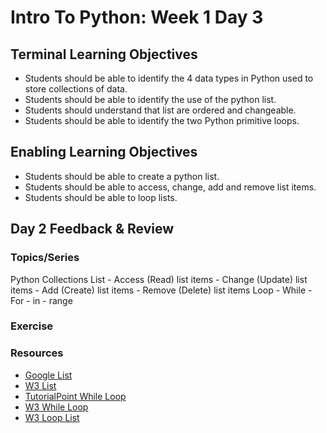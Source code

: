 # Intro To Python: Week 1 Day 3

## Terminal Learning Objectives
- Students should be able to identify the 4 data types in Python used to store collections of data.
- Students should be able to identify the use of the python list.
- Students should understand that list are ordered and changeable.
- Students should be able to identify the two Python primitive loops.

## Enabling Learning Objectives
- Students should be able to create a python list.
- Students should be able to access, change, add and remove list items.
- Students should be able to loop lists.

## Day 2 Feedback & Review

### Topics/Series
Python Collections
List
    - Access (Read) list items
    - Change (Update) list items
    - Add (Create) list items
    - Remove (Delete) list items
Loop
    - While
    - For
      - in
      - range

### Exercise

### Resources
- [Google List](https://developers.google.com/edu/python/lists)
- [W3 List](https://www.w3schools.com/python/python_lists.asp)
- [TutorialPoint While Loop](https://www.tutorialspoint.com/python/python_while_loop.htm)
- [W3 While Loop](https://www.w3schools.com/python/python_while_loops.asp)
- [W3 Loop List](https://www.w3schools.com/python/python_lists_loop.asp)
